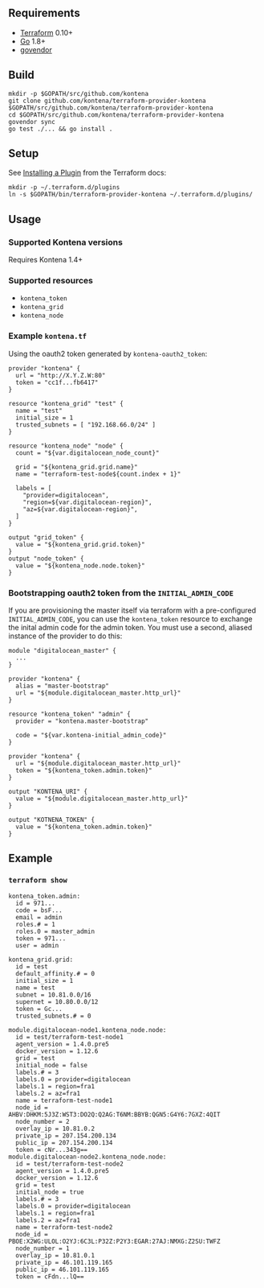 ## Requirements

* [Terraform](https://www.terraform.io/downloads.html) 0.10+
* [Go](https://golang.org/doc/install) 1.8+
* [govendor](https://github.com/kardianos/govendor)

## Build

    mkdir -p $GOPATH/src/github.com/kontena
    git clone github.com/kontena/terraform-provider-kontena $GOPATH/src/github.com/kontena/terraform-provider-kontena
    cd $GOPATH/src/github.com/kontena/terraform-provider-kontena
    govendor sync
    go test ./... && go install .

## Setup

See [Installing a Plugin](https://www.terraform.io/docs/plugins/basics.html#installing-a-plugin) from the Terraform docs:

    mkdir -p ~/.terraform.d/plugins
    ln -s $GOPATH/bin/terraform-provider-kontena ~/.terraform.d/plugins/

## Usage

### Supported Kontena versions

Requires Kontena 1.4+

### Supported resources

* `kontena_token`
* `kontena_grid`
* `kontena_node`

### Example `kontena.tf`

Using the oauth2 token generated by `kontena-oauth2_token`:

```
provider "kontena" {
  url = "http://X.Y.Z.W:80"
  token = "cc1f...fb6417"
}

resource "kontena_grid" "test" {
  name = "test"
  initial_size = 1
  trusted_subnets = [ "192.168.66.0/24" ]
}

resource "kontena_node" "node" {
  count = "${var.digitalocean_node_count}"

  grid = "${kontena_grid.grid.name}"
  name = "terraform-test-node${count.index + 1}"

  labels = [
    "provider=digitalocean",
    "region=${var.digitalocean-region}",
    "az=${var.digitalocean-region}",
  ]
}

output "grid_token" {
  value = "${kontena_grid.grid.token}"
}
output "node_token" {
  value = "${kontena_node.node.token}"
}
```

### Bootstrapping oauth2 token from the  `INITIAL_ADMIN_CODE`

If you are provisioning the master itself via terraform with a pre-configured `INITIAL_ADMIN_CODE`, you can use the `kontena_token` resource to exchange the inital admin code for the admin token. You must use a second, aliased instance of the provider to do this:


```
module "digitalocean_master" {
  ...
}

provider "kontena" {
  alias = "master-bootstrap"
  url = "${module.digitalocean_master.http_url}"
}

resource "kontena_token" "admin" {
  provider = "kontena.master-bootstrap"

  code = "${var.kontena-initial_admin_code}"
}

provider "kontena" {
  url = "${module.digitalocean_master.http_url}"
  token = "${kontena_token.admin.token}"
}

output "KONTENA_URI" {
  value = "${module.digitalocean_master.http_url}"
}

output "KOTNENA_TOKEN" {
  value = "${kontena_token.admin.token}"
}
```

## Example
### `terraform show`
```
kontena_token.admin:
  id = 971...
  code = bsF...
  email = admin
  roles.# = 1
  roles.0 = master_admin
  token = 971...
  user = admin

kontena_grid.grid:
  id = test
  default_affinity.# = 0
  initial_size = 1
  name = test
  subnet = 10.81.0.0/16
  supernet = 10.80.0.0/12
  token = Gc...
  trusted_subnets.# = 0

module.digitalocean-node1.kontena_node.node:
  id = test/terraform-test-node1
  agent_version = 1.4.0.pre5
  docker_version = 1.12.6
  grid = test
  initial_node = false
  labels.# = 3
  labels.0 = provider=digitalocean
  labels.1 = region=fra1
  labels.2 = az=fra1
  name = terraform-test-node1
  node_id = AHBV:DHKM:5J3Z:WST3:DO2Q:Q2AG:T6NM:BBYB:QGN5:G4Y6:7GXZ:4QIT
  node_number = 2
  overlay_ip = 10.81.0.2
  private_ip = 207.154.200.134
  public_ip = 207.154.200.134
  token = cNr...343g==
module.digitalocean-node2.kontena_node.node:
  id = test/terraform-test-node2
  agent_version = 1.4.0.pre5
  docker_version = 1.12.6
  grid = test
  initial_node = true
  labels.# = 3
  labels.0 = provider=digitalocean
  labels.1 = region=fra1
  labels.2 = az=fra1
  name = terraform-test-node2
  node_id = PBOE:X2WG:ULOL:O2YJ:6C3L:P32Z:P2Y3:EGAR:27AJ:NMXG:Z2SU:TWFZ
  node_number = 1
  overlay_ip = 10.81.0.1
  private_ip = 46.101.119.165
  public_ip = 46.101.119.165
  token = cFdn...lQ==

```
